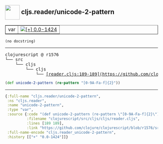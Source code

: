 ## <img width="48px" valign="middle" src="http://i.imgur.com/Hi20huC.png"> cljs.reader/unicode-2-pattern

 <table border="1">
<tr>
<td>var</td>
<td><a href="https://github.com/cljsinfo/api-refs/tree/0.0-1424"><img valign="middle" alt="[+] 0.0-1424" src="https://img.shields.io/badge/+-0.0--1424-lightgrey.svg"></a> </td>
</tr>
</table>

 <samp>
</samp>

```
(no docstring)
```

---

 <pre>
clojurescript @ r1576
└── src
    └── cljs
        └── cljs
            └── <ins>[reader.cljs:189-189](https://github.com/clojure/clojurescript/blob/r1576/src/cljs/cljs/reader.cljs#L189-L189)</ins>
</pre>

```clj
(def unicode-2-pattern (re-pattern "[0-9A-Fa-f]{2}"))
```


---

```clj
{:full-name "cljs.reader/unicode-2-pattern",
 :ns "cljs.reader",
 :name "unicode-2-pattern",
 :type "var",
 :source {:code "(def unicode-2-pattern (re-pattern \"[0-9A-Fa-f]{2}\"))",
          :filename "clojurescript/src/cljs/cljs/reader.cljs",
          :lines [189 189],
          :link "https://github.com/clojure/clojurescript/blob/r1576/src/cljs/cljs/reader.cljs#L189-L189"},
 :full-name-encode "cljs.reader_unicode-2-pattern",
 :history [["+" "0.0-1424"]]}

```
